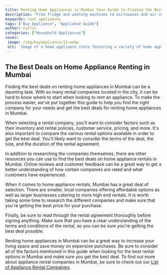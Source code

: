 ```yaml
---
title: Renting Home Appliances in Mumbai Your Guide to Finding the Best Deals
description: "From fridge and washing machines to microwaves and air conditioners renting home appliances in Mumbai is a convenient cost-effective investment Discover what to look for when selecting a rental package and how to get the best deals"
keywords: rent appliances
tags: ["Buy Appliance", "Appliance Guide"]
author: Curtis
categories: ["Household Appliances"]
cover: 
 image: /img/buyappliance/13.webp
 alt: 'Image of a home appliance store featuring a variety of home appliances with a lit sign advertising Rent Home Appliances in Mumbai'
---
```

## The Best Deals on Home Appliance Renting in Mumbai
Finding the best deals on renting home appliances in Mumbai can be a daunting task. With so many rental companies located in the city, it can be hard to know where to start when looking to rent an appliance. To make the process easier, we've put together this guide to help you find the right company for your needs and get the best deals for renting home appliances in Mumbai. 

When selecting a rental company, you'll want to consider factors such as their inventory and rental policies, customer service, pricing, and more. It's also important to compare the various rental options available in order to get the best deal. You'll likely want to consider the terms of the deal, the size, and the duration of the rental agreement. 

In addition to researching the companies themselves, there are other resources you can use to find the best deals on home appliance rentals in Mumbai. Online reviews and customer feedback can be a great way to get a better understanding of how certain companies are rated and what customers have experienced. 

When it comes to home appliance rentals, Mumbai has a great deal of selection. There are smaller, local companies offering affordable options as well as larger businesses catering to more high end rentals. It is worth taking some time to research the different companies and make sure that you're getting the best price for your purchase. 

Finally, be sure to read through the rental agreement thoroughly before signing anything. Make sure that you have a clear understanding of the terms and conditions of the rental, so you can be sure you're getting the best deal possible. 

Renting home appliances in Mumbai can be a great way to increase your living space and save money on expensive purchases. Be sure to consider all of the factors mentioned in this guide when looking for the best rental options in Mumbai and make sure you get the best deal. To find out more about appliance rental companies in Mumbai, be sure to check out our [List of Appliance Rental Companies](./pages/appliance-rental).

